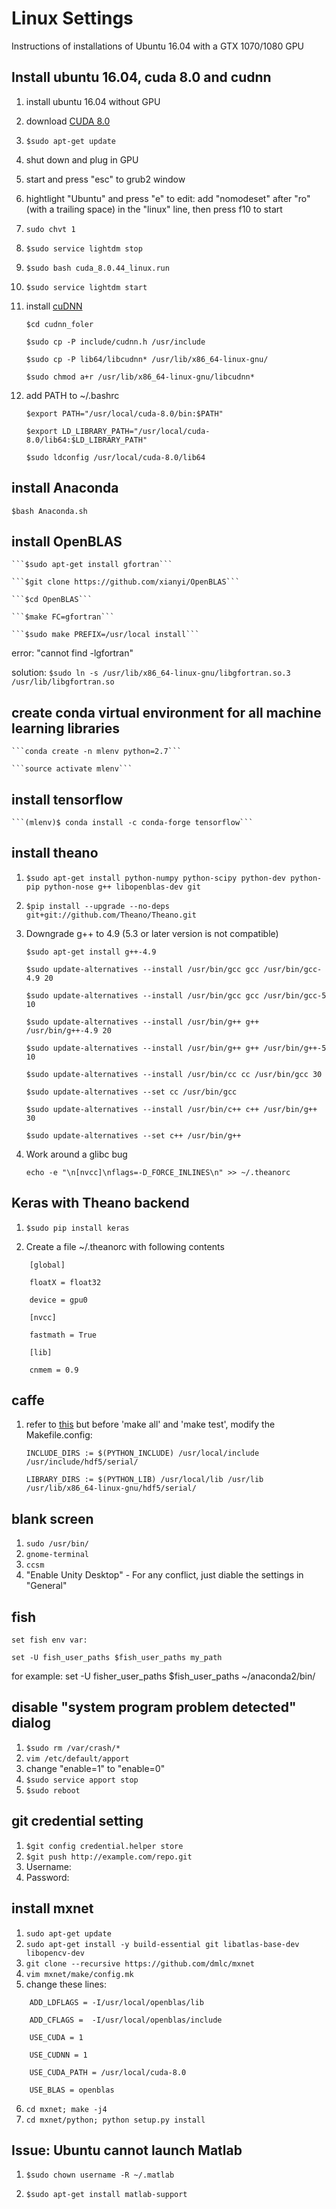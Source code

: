 # Linux Settings
Instructions of installations of Ubuntu 16.04 with a GTX 1070/1080 GPU

## Install ubuntu 16.04, cuda 8.0 and cudnn
1. install ubuntu 16.04 without GPU
2. download [CUDA 8.0](https://developer.nvidia.com/cuda-toolkit)
3. ```$sudo apt-get update```
4. shut down and plug in GPU
5. start and press "esc" to grub2 window
6. hightlight "Ubuntu" and press "e" to edit: add "nomodeset" after "ro" (with a trailing space) in the "linux" line, then press f10 to start
7. ```sudo chvt 1```
8. ```$sudo service lightdm stop```
9. ```$sudo bash cuda_8.0.44_linux.run```
10. ```$sudo service lightdm start```
11. install [cuDNN](https://developer.nvidia.com/rdp/cudnn-download)
    
    ```$cd cudnn_foler```
     
    ```$sudo cp -P include/cudnn.h /usr/include```
    
    ```$sudo cp -P lib64/libcudnn* /usr/lib/x86_64-linux-gnu/```
    
    ```$sudo chmod a+r /usr/lib/x86_64-linux-gnu/libcudnn*```

12. add PATH to ~/.bashrc

    ```$export PATH="/usr/local/cuda-8.0/bin:$PATH"```

    ```$export LD_LIBRARY_PATH="/usr/local/cuda-8.0/lib64:$LD_LIBRARY_PATH"```

    ```$sudo ldconfig /usr/local/cuda-8.0/lib64```

## install Anaconda 
    
    $bash Anaconda.sh

## install OpenBLAS
    
    ```$sudo apt-get install gfortran```

    ```$git clone https://github.com/xianyi/OpenBLAS```

    ```$cd OpenBLAS```

    ```$make FC=gfortran```

    ```$sudo make PREFIX=/usr/local install```

error: "cannot find -lgfortran"

solution: ```$sudo ln -s /usr/lib/x86_64-linux-gnu/libgfortran.so.3 /usr/lib/libgfortran.so```

## create conda virtual environment for all machine learning libraries
    
    ```conda create -n mlenv python=2.7```
	
    ```source activate mlenv```

## install tensorflow

    ```(mlenv)$ conda install -c conda-forge tensorflow```

## install theano

1. ```$sudo apt-get install python-numpy python-scipy python-dev python-pip python-nose g++ libopenblas-dev git```

2. ```$pip install --upgrade --no-deps git+git://github.com/Theano/Theano.git```

3. Downgrade g++ to 4.9 (5.3 or later version is not compatible)

    ```$sudo apt-get install g++-4.9```

    ```$sudo update-alternatives --install /usr/bin/gcc gcc /usr/bin/gcc-4.9 20```
 
    ```$sudo update-alternatives --install /usr/bin/gcc gcc /usr/bin/gcc-5 10```

    ```$sudo update-alternatives --install /usr/bin/g++ g++ /usr/bin/g++-4.9 20```

    ```$sudo update-alternatives --install /usr/bin/g++ g++ /usr/bin/g++-5 10```

    ```$sudo update-alternatives --install /usr/bin/cc cc /usr/bin/gcc 30```

    ```$sudo update-alternatives --set cc /usr/bin/gcc```

    ```$sudo update-alternatives --install /usr/bin/c++ c++ /usr/bin/g++ 30```

    ```$sudo update-alternatives --set c++ /usr/bin/g++```

4. Work around a glibc bug
    
    ```echo -e "\n[nvcc]\nflags=-D_FORCE_INLINES\n" >> ~/.theanorc```


## Keras with Theano backend

1. ```$sudo pip install keras```

2. Create a file ~/.theanorc with following contents
```
	[global]

	floatX = float32
	
	device = gpu0

	[nvcc]
	
	fastmath = True

	[lib]
        
	cnmem = 0.9
```
## caffe
1. refer to [this](https://github.com/saiprashanths/dl-setup) but before 'make all' and 'make test', modify the Makefile.config:

	```
	INCLUDE_DIRS := $(PYTHON_INCLUDE) /usr/local/include /usr/include/hdf5/serial/

	LIBRARY_DIRS := $(PYTHON_LIB) /usr/local/lib /usr/lib /usr/lib/x86_64-linux-gnu/hdf5/serial/
	```

## blank screen
1. ```sudo /usr/bin/```
2. ```gnome-terminal```
3. ```ccsm```
4. "Enable Unity Desktop" - For any conflict, just diable the settings in "General"


## fish
```set fish env var:```

```set -U fish_user_paths $fish_user_paths my_path```

for example: set -U fisher_user_paths $fish_user_paths ~/anaconda2/bin/

## disable "system program problem detected" dialog
1. ```$sudo rm /var/crash/*```
2. ```vim /etc/default/apport```
3. change "enable=1" to "enable=0"
4. ```$sudo service apport stop```
5. ```$sudo reboot```

## git credential setting
1. ```$git config credential.helper store```
2. ```$git push http://example.com/repo.git```
3. Username: <type your username>
4. Password: <type your password>

## install mxnet
1. ```sudo apt-get update```
2. ```sudo apt-get install -y build-essential git libatlas-base-dev libopencv-dev```
3. ```git clone --recursive https://github.com/dmlc/mxnet```
4. ```vim mxnet/make/config.mk```
5. change these lines:
```
   	ADD_LDFLAGS = -I/usr/local/openblas/lib
   
   	ADD_CFLAGS =  -I/usr/local/openblas/include

   	USE_CUDA = 1
 
   	USE_CUDNN = 1
   
   	USE_CUDA_PATH = /usr/local/cuda-8.0

   	USE_BLAS = openblas
```
6. ```cd mxnet; make -j4```
7. ```cd mxnet/python; python setup.py install```

## Issue: Ubuntu cannot launch Matlab

1. ```$sudo chown username -R ~/.matlab```

2. ```$sudo apt-get install matlab-support```
